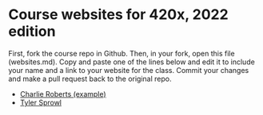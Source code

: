 # Course websites for 420x, 2022 edition
First, fork the course repo in Github. Then, in your fork, open this file (websites.md). Copy and paste one of the lines below and edit it to include your name and a link to your website for the class. Commit your changes and make a pull request back to the original repo.

- [Charlie Roberts (example)](https://charlie-roberts.com)
- [Tyler Sprowl](https://tsprowl.github.io/graphics.html)
